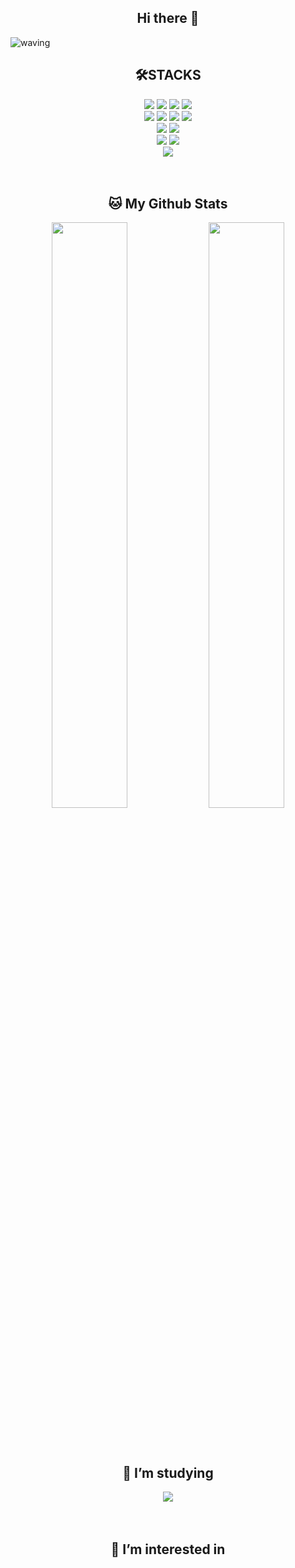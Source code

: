 <h2 align=center> Hi there 👋</h2>

<!--
**Jueunkim429/Jueunkim429** is a ✨ _special_ ✨ repository because its `README.md` (this file) appears on your GitHub profile.

Here are some ideas to get you started:

- 🔭 I’m currently working on ...
- 🌱 I’m currently learning ...
- 👯 I’m looking to collaborate on ...
- 🤔 I’m looking for help with ...
- 💬 Ask me about ...
- 📫 How to reach me: ...
- 😄 Pronouns: ...
- ⚡ Fun fact: ...
-->

![waving](https://capsule-render.vercel.app/api?type=waving&color=8FAADC&height=250&fontAlign=70&fontAlignY=45&text=Jueun%20Kim&fontSize=90&fontColor=ffffffff)

<h2 align=center> 🛠STACKS</h2>
<div align=center> 
  <img src="https://img.shields.io/badge/python-3776AB?style=flat-square&logo=python&logoColor=white" > 
  <img src="https://img.shields.io/badge/c-00599C?style=flat-square&logo=c&logoColor=white">
  <img src="https://img.shields.io/badge/java-007396?style=flat-square&logo=java&logoColor=white"> 
  <img src="https://img.shields.io/badge/c++-00599C?style=flat-square&logo=c%2B%2B&logoColor=white">
  <br>
  
  <img src="https://img.shields.io/badge/html5-E34F26?style=flat-square&logo=html5&logoColor=white"> 
  <img src="https://img.shields.io/badge/css-1572B6?style=flat-square&logo=css3&logoColor=white"> 
  <img src="https://img.shields.io/badge/javascript-F7DF1E?style=flat-square&logo=javascript&logoColor=black"> 
  <img src="https://img.shields.io/badge/react-61DAFB?style=flat-square&logo=react&logoColor=black"> 
  <br>
  
  <img src="https://img.shields.io/badge/React Native-61DAFB?style=flat-square&logo=react&logoColor=black">
  <img src="https://img.shields.io/badge/Android%20Studio-3DDC84?style=flat-square&logo=android-studio&logoColor=white">
  <br>
  
  <img src="https://img.shields.io/badge/mysql-4479A1?style=flat-square&logo=mysql&logoColor=white"> 
  <img src="https://img.shields.io/badge/firebase-FFCA28?style=flat-square&logo=firebase&logoColor=white">
  <br>
 
  <img src="https://img.shields.io/badge/linux-FCC624?style=flat-square&logo=linux&logoColor=black"> 
  <br>
</div>
<br><br>

<h2 align=center> 🐱 My Github Stats</h2>
<p align="center">
  <img src=https://github-readme-stats.vercel.app/api?username=Jueunkim429&show_icons=true&count_private=true width="49%" /> 
  <img src=https://github-readme-streak-stats.herokuapp.com/?user=Jueunkim429 width="49%" />
</p>
<br><br>

<h2 align=center> 🧐 I’m studying</h2>
<div align=center>
 
<img src="https://img.shields.io/badge/node.js-6DA55F?style=flat-square&logo=Node.js&logoColor=white">
</div>
<br><br>
<h2 align=center> 🙋‍ I’m interested in</h2>
<div align=center>

</div>

